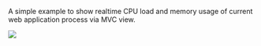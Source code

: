 A simple example to show realtime CPU load and memory usage of current web application process via MVC view.

![](https://i.imgur.com/ATmoKCP.png)
